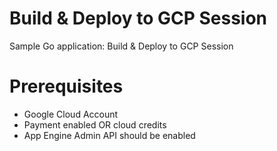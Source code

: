 # Build &amp; Deploy to GCP Session
Sample Go application: Build &amp; Deploy to GCP Session

# Prerequisites 

- Google Cloud Account 
- Payment enabled OR cloud credits 
- App Engine Admin API should be enabled
